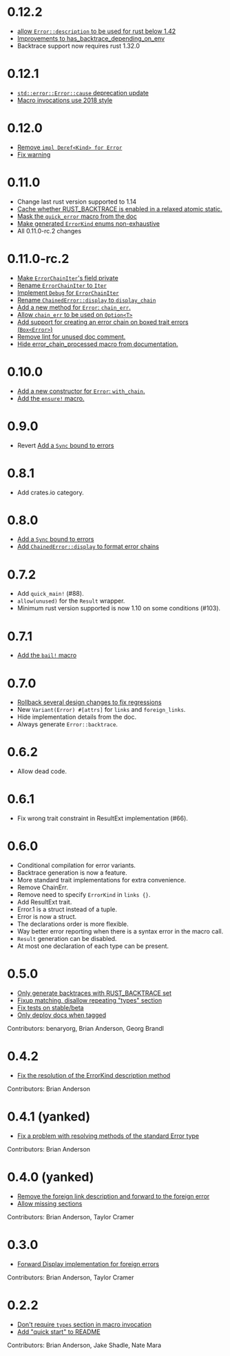 # 0.12.2
- [allow `Error::description` to be used for rust below 1.42](https://github.com/rust-lang-nursery/error-chain/pull/285)
- [Improvements to has_backtrace_depending_on_env](https://github.com/rust-lang-nursery/error-chain/pull/277)
- Backtrace support now requires rust 1.32.0

# 0.12.1

- [`std::error::Error::cause` deprecation update](https://github.com/rust-lang-nursery/error-chain/pull/255)
- [Macro invocations use 2018 style](https://github.com/rust-lang-nursery/error-chain/pull/253)

# 0.12.0

- [Remove `impl Deref<Kind> for Error`](https://github.com/rust-lang-nursery/error-chain/pull/192)
- [Fix warning](https://github.com/rust-lang-nursery/error-chain/pull/247)

# 0.11.0

- Change last rust version supported to 1.14
- [Cache whether RUST_BACKTRACE is enabled in a relaxed atomic static.](https://github.com/rust-lang-nursery/error-chain/pull/210)
- [Mask the `quick_error` macro from the doc](https://github.com/rust-lang-nursery/error-chain/pull/210)
- [Make generated `ErrorKind` enums non-exhaustive](https://github.com/rust-lang-nursery/error-chain/pull/193)
- All 0.11.0-rc.2 changes

# 0.11.0-rc.2

- [Make `ErrorChainIter`'s field private](https://github.com/rust-lang-nursery/error-chain/issues/178)
- [Rename `ErrorChainIter` to `Iter`](https://github.com/rust-lang-nursery/error-chain/issues/168)
- [Implement `Debug` for `ErrorChainIter`](https://github.com/rust-lang-nursery/error-chain/issues/169)
- [Rename `ChainedError::display` to `display_chain`](https://github.com/rust-lang-nursery/error-chain/issues/180)
- [Add a new method for `Error`: `chain_err`.](https://github.com/rust-lang-nursery/error-chain/pull/141)
- [Allow `chain_err` to be used on `Option<T>`](https://github.com/rust-lang-nursery/error-chain/pull/156)
- [Add support for creating an error chain on boxed trait errors (`Box<Error>`)](https://github.com/rust-lang-nursery/error-chain/pull/156)
- [Remove lint for unused doc comment.](https://github.com/rust-lang-nursery/error-chain/pull/199)
- [Hide error_chain_processed macro from documentation.](https://github.com/rust-lang-nursery/error-chain/pull/212)

# 0.10.0

- [Add a new constructor for `Error`: `with_chain`.](https://github.com/rust-lang-nursery/error-chain/pull/126)
- [Add the `ensure!` macro.](https://github.com/rust-lang-nursery/error-chain/pull/135)

# 0.9.0

- Revert [Add a `Sync` bound to errors](https://github.com/rust-lang-nursery/error-chain/pull/110)

# 0.8.1

- Add crates.io category.

# 0.8.0

- [Add a `Sync` bound to errors](https://github.com/rust-lang-nursery/error-chain/pull/110)
- [Add `ChainedError::display` to format error chains](https://github.com/rust-lang-nursery/error-chain/pull/113)

# 0.7.2

- Add `quick_main!` (#88).
- `allow(unused)` for the `Result` wrapper.
- Minimum rust version supported is now 1.10 on some conditions (#103).

# 0.7.1

- [Add the `bail!` macro](https://github.com/rust-lang-nursery/error-chain/pull/76)

# 0.7.0

- [Rollback several design changes to fix regressions](https://github.com/rust-lang-nursery/error-chain/pull/75)
- New `Variant(Error) #[attrs]` for `links` and `foreign_links`.
- Hide implementation details from the doc.
- Always generate `Error::backtrace`.

# 0.6.2

- Allow dead code.

# 0.6.1

- Fix wrong trait constraint in ResultExt implementation (#66).

# 0.6.0

- Conditional compilation for error variants.
- Backtrace generation is now a feature.
- More standard trait implementations for extra convenience.
- Remove ChainErr.
- Remove need to specify `ErrorKind` in `links {}`.
- Add ResultExt trait.
- Error.1 is a struct instead of a tuple.
- Error is now a struct.
- The declarations order is more flexible.
- Way better error reporting when there is a syntax error in the macro call.
- `Result` generation can be disabled.
- At most one declaration of each type can be present.

# 0.5.0

- [Only generate backtraces with RUST_BACKTRACE set](https://github.com/rust-lang-nursery/error-chain/pull/27)
- [Fixup matching, disallow repeating "types" section](https://github.com/rust-lang-nursery/error-chain/pull/26)
- [Fix tests on stable/beta](https://github.com/rust-lang-nursery/error-chain/pull/28)
- [Only deploy docs when tagged](https://github.com/rust-lang-nursery/error-chain/pull/30)

Contributors: benaryorg, Brian Anderson, Georg Brandl

# 0.4.2

- [Fix the resolution of the ErrorKind description method](https://github.com/rust-lang-nursery/error-chain/pull/24)

Contributors: Brian Anderson

# 0.4.1 (yanked)

- [Fix a problem with resolving methods of the standard Error type](https://github.com/rust-lang-nursery/error-chain/pull/22)

Contributors: Brian Anderson

# 0.4.0 (yanked)

- [Remove the foreign link description and forward to the foreign error](https://github.com/rust-lang-nursery/error-chain/pull/19)
- [Allow missing sections](https://github.com/rust-lang-nursery/error-chain/pull/17)

Contributors: Brian Anderson, Taylor Cramer

# 0.3.0

- [Forward Display implementation for foreign errors](https://github.com/rust-lang-nursery/error-chain/pull/13)

Contributors: Brian Anderson, Taylor Cramer

# 0.2.2

- [Don't require `types` section in macro invocation](https://github.com/rust-lang-nursery/error-chain/pull/8)
- [Add "quick start" to README](https://github.com/rust-lang-nursery/error-chain/pull/9)

Contributors: Brian Anderson, Jake Shadle, Nate Mara
